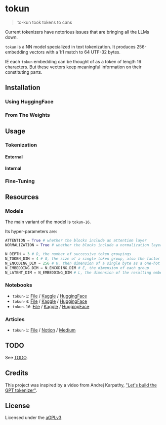 # tokun

> to-kun took tokens to cans

Current tokenizers have notorious issues that are bringing all the LLMs down.

`tokun` is a NN model specialized in text tokenization.
It produces 256-embedding vectors with a 1:1 match to 64 UTF-32 bytes.

IE each `tokun` embedding can be thought of as a token of length 16 characters.
But these vectors keep meaningful information on their constituting parts.

## Installation

### Using HuggingFace

### From The Weights

## Usage

### Tokenization

#### External

#### Internal

### Fine-Tuning

## Resources

### Models

The main variant of the model is `tokun-16`.

Its hyper-parameters are:

```python
ATTENTION = True # whether the blocks include an attention layer
NORMALIZATION = True # whether the blocks include a normalization layer

N_DEPTH = 3 # D, the number of successive token groupings
N_TOKEN_DIM = 4 # G, the size of a single token group, also the factor of compression
N_ENCODING_DIM = 256 # U, then dimension of a single byte as a one-hot vector
N_EMBEDDING_DIM = N_ENCODING_DIM # E, the dimension of each group
N_LATENT_DIM = N_EMBEDDING_DIM # L, the dimension of the resulting embedding
```

### Notebooks

- `tokun-1`: [File][notebook-file-tokun-1] / [Kaggle][notebook-kaggle-tokun-1] / [HuggingFace][notebook-hf-tokun-1]
- `tokun-4`: [File][notebook-file-tokun-4] / [Kaggle][notebook-kaggle-tokun-4] / [HuggingFace][notebook-hf-tokun-4]
- `tokun-16`: [File][notebook-file-tokun-16] / [Kaggle][notebook-kaggle-tokun-16] / [HuggingFace][notebook-hf-tokun-16]

### Articles

- `tokun-1`: [File][article-file-tokun-1] / [Notion][article-notion-tokun-1] / [Medium][article-medium-tokun-1]

## TODO

See [TODO](TODO.md).

## Credits

This project was inspired by a video from Andrej Karpathy, ["Let's build the GPT tokenizer"][youtube-karpathy-tokenizer].

## License

Licensed under the [aGPLv3](LICENSE.md).

[article-file-tokun-1]: articles/tokun.1.md
[article-file-tokun-4]: articles/tokun.4.md
[article-file-tokun-16]: articles/tokun.16.md
[article-medium-tokun-1]: articles/tokun.1.md
[article-medium-tokun-4]: articles/tokun.4.md
[article-medium-tokun-16]: articles/tokun.16.md
[article-notion-tokun-1]: articles/tokun.1.md
[article-notion-tokun-4]: articles/tokun.4.md
[article-notion-tokun-16]: articles/tokun.16.md

[notebook-file-tokun-1]: notebooks/tokun.1.ipynb
[notebook-file-tokun-4]: notebooks/tokun.4.ipynb
[notebook-file-tokun-16]: notebooks/tokun.16.ipynb
[notebook-hf-tokun-1]: notebooks/tokun.1.ipynb
[notebook-hf-tokun-4]: notebooks/tokun.4.ipynb
[notebook-hf-tokun-16]: notebooks/tokun.16.ipynb
[notebook-kaggle-tokun-1]: notebooks/tokun.1.ipynb
[notebook-kaggle-tokun-4]: notebooks/tokun.4.ipynb
[notebook-kaggle-tokun-16]: notebooks/tokun.16.ipynb

[youtube-karpathy-tokenizer]: https://www.youtube.com/watch?v=zduSFxRajkE
